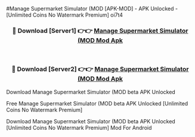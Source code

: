 #Manage Supermarket Simulator (MOD [APK-MOD] - APK Unlocked - [Unlimited Coins No Watermark Premium] oi7t4



<div align="center">

<h3>🔴 Download [Server1] 👉👉 <a href="https://momento.my/?title=Manage_Supermarket_Simulator_(MOD">Manage Supermarket Simulator (MOD Mod Apk</a></h3><br>

<h3>🔴 Download [Server2] 👉👉 <a href="https://momento.my/?title=Manage_Supermarket_Simulator_(MOD">Manage Supermarket Simulator (MOD Mod Apk</a></h3>
</div>



Download Manage Supermarket Simulator (MOD beta APK Unlocked

Free Manage Supermarket Simulator (MOD beta APK Unlocked [Unlimited Coins No Watermark Premium]

Download Manage Supermarket Simulator (MOD beta APK Unlocked [Unlimited Coins No Watermark Premium] Mod For Android
